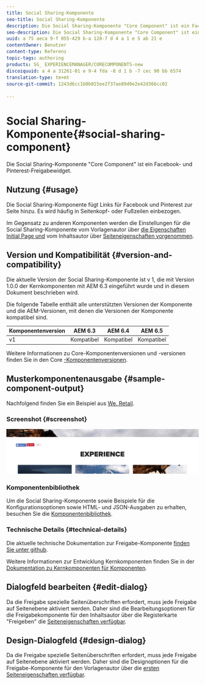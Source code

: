 ```yaml
---
title: Social Sharing-Komponente
seo-title: Social Sharing-Komponente
description: Die Social Sharing-Komponente "Core Component" ist ein Facebook- und Pinterest-Freigabewidget.
seo-description: Die Social Sharing-Komponente "Core Component" ist ein Facebook- und Pinterest-Freigabewidget.
uuid: a 75 aeca 9-f 055-429 b-a 128-7 d 4 a 1 e 5 ab 21 e
contentOwner: Benutzer
content-type: Referenz
topic-tags: authoring
products: SG_ EXPERIENCEMANAGER/CORECOMPONENTS-new
discoiquuid: a 4 a 31261-01 e 9-4 fda -8 d 1 b -7 cec 90 bb 6574
translation-type: tm+mt
source-git-commit: 1243d6cc1b0b015ee2f37ae89d0e2e42d366cc02

---
```



# Social Sharing-Komponente{#social-sharing-component}

Die Social Sharing-Komponente &quot;Core Component&quot; ist ein Facebook- und Pinterest-Freigabewidget.

## Nutzung {#usage}

Die Social Sharing-Komponente fügt Links für Facebook und Pinterest zur Seite hinzu. Es wird häufig in Seitenkopf- oder Fußzeilen einbezogen.

Im Gegensatz zu anderen Komponenten werden die Einstellungen für die Social Sharing-Komponente vom Vorlagenautor über [die Eigenschaften Initial Page und](https://helpx.adobe.com/experience-manager/6-5/sites/authoring/using/templates.html) vom Inhaltsautor über [Seiteneigenschaften vorgenommen](https://helpx.adobe.com/experience-manager/6-5/sites/authoring/using/editing-page-properties.html).

## Version und Kompatibilität {#version-and-compatibility}

Die aktuelle Version der Social Sharing-Komponente ist v 1, die mit Version 1.0.0 der Kernkomponenten mit AEM 6.3 eingeführt wurde und in diesem Dokument beschrieben wird.

Die folgende Tabelle enthält alle unterstützten Versionen der Komponente und die AEM-Versionen, mit denen die Versionen der Komponente kompatibel sind.

| Komponentenversion | AEM 6.3 | AEM 6.4 | AEM 6.5 |
|--- |--- |--- |--- |
| v1 | Kompatibel | Kompatibel | Kompatibel |


Weitere Informationen zu Core-Komponentenversionen und -versionen finden Sie in den Core [-Komponentenversionen](versions.md).

## Musterkomponentenausgabe {#sample-component-output}

Nachfolgend finden Sie ein Beispiel aus [We. Retail](https://helpx.adobe.com/experience-manager/6-5/sites/developing/using/we-retail.html).

### Screenshot {#screenshot}

![](assets/chlimage_1-6.png)

### Komponentenbibliothek

Um die Social Sharing-Komponente sowie Beispiele für die Konfigurationsoptionen sowie HTML- und JSON-Ausgaben zu erhalten, besuchen Sie die [Komponentenbibliothek](http://opensource.adobe.com/aem-core-wcm-components/library/social-sharing.html).

### Technische Details {#technical-details}

Die aktuelle technische Dokumentation zur Freigabe-Komponente [finden Sie unter github](https://github.com/adobe/aem-core-wcm-components/blob/master/content/src/content/jcr_root/apps/core/wcm/components/sharing/v1/sharing).

Weitere Informationen zur Entwicklung Kernkomponenten finden Sie in der [Dokumentation zu Kernkomponenten für Komponenten](developing.md).

## Dialogfeld bearbeiten {#edit-dialog}

Da die Freigabe spezielle Seitenüberschriften erfordert, muss jede Freigabe auf Seitenebene aktiviert werden. Daher sind die Bearbeitungsoptionen für die Freigabekomponente für den Inhaltsautor über die Registerkarte &quot;Freigeben&quot; die [Seiteneigenschaften verfügbar](https://helpx.adobe.com/experience-manager/6-5/sites/authoring/using/editing-page-properties.html).

## Design-Dialogfeld {#design-dialog}

Da die Freigabe spezielle Seitenüberschriften erfordert, muss jede Freigabe auf Seitenebene aktiviert werden. Daher sind die Designoptionen für die Freigabe-Komponente für den Vorlagenautor über die [ersten Seiteneigenschaften verfügbar](https://helpx.adobe.com/experience-manager/6-5/sites/authoring/using/templates.html).